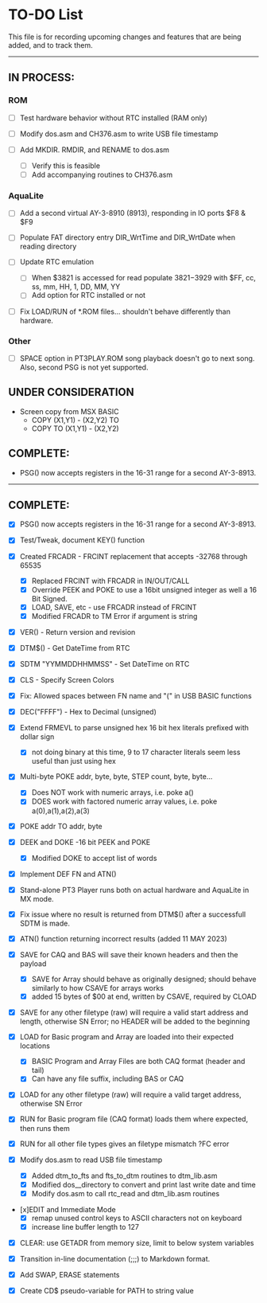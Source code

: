 TO-DO List
==============

This file is for recording upcoming changes and features that are being added, and to track them.

---
## IN PROCESS:
### ROM
- [ ] Test hardware behavior without RTC installed (RAM only)

- [ ] Modify dos.asm and CH376.asm to write USB file timestamp

- [ ] Add MKDIR. RMDIR, and RENAME to dos.asm
  - [ ] Verify this is feasible
  - [ ] Add accompanying routines to CH376.asm

### AquaLite
- [ ] Add a second virtual AY-3-8910 (8913), responding in IO ports $F8 & $F9

- [ ] Populate FAT directory entry DIR_WrtTime and DIR_WrtDate when reading directory

- [ ] Update RTC emulation
  - [ ] When $3821 is accessed for read populate $3821-$3929 with $FF, cc, ss, mm, HH, 1, DD, MM, YY
  - [ ] Add option for RTC installed or not

- [ ] Fix LOAD/RUN of *.ROM files... shouldn't behave differently than hardware.

### Other
- [ ] SPACE option in PT3PLAY.ROM song playback doesn't go to next song. Also, second PSG is not yet supported.

## UNDER CONSIDERATION ##
- Screen copy from MSX BASIC
  - COPY (X1,Y1) - (X2,Y2) TO <array variable name>
  - COPY <array variable name> TO (X1,Y1) - (X2,Y2)  

## COMPLETE: ##
- PSG() now accepts registers in the 16-31 range for a second AY-3-8913.
---
## COMPLETE:
- [x] PSG() now accepts registers in the 16-31 range for a second AY-3-8913.

- [x] Test/Tweak, document KEY() function

- [x] Created FRCADR - FRCINT replacement that accepts -32768 through 65535
  - [x] Replaced FRCINT with FRCADR in IN/OUT/CALL
  - [x] Override PEEK and POKE to use a 16bit unsigned integer as well a 16 Bit Signed.
  - [x] LOAD, SAVE, etc - use FRCADR instead of FRCINT
  - [x] Modified FRCADR to TM Error if argument is string

- [x] VER() - Return version and revision

- [x] DTM$() - Get DateTime from RTC

- [x] SDTM "YYMMDDHHMMSS" - Set DateTime on RTC

- [x] CLS - Specify Screen Colors

- [x] Fix: Allowed spaces between FN name and "(" in USB BASIC functions

- [x] DEC("FFFF") - Hex to Decimal (unsigned)

- [x] Extend FRMEVL to parse unsigned hex 16 bit hex literals prefixed with dollar sign
  - [x] not doing binary at this time, 9 to 17 character literals seem less useful than just using hex

- [x] Multi-byte POKE addr, byte, byte, STEP count, byte, byte...
  - [x] Does NOT work with numeric arrays, i.e. poke a()
  - [x] DOES work with factored numeric array values, i.e. poke a(0),a(1),a(2),a(3)

- [x] POKE addr TO addr, byte

- [x] DEEK and DOKE -16 bit PEEK and POKE
  -  [x] Modified DOKE to accept list of words

- [x] Implement DEF FN and ATN()

- [x] Stand-alone PT3 Player runs both on actual hardware and AquaLite in MX mode.

- [x] Fix issue where no result is returned from DTM$() after a successfull SDTM is made.

- [x] ATN() function returning incorrect results (added 11 MAY 2023)

- [x] SAVE for CAQ and BAS will save their known headers and then the payload 
  - [x] SAVE for Array should behave as originally designed; should behave similarly to how CSAVE for arrays works
  - [x] added 15 bytes of $00 at end, written by CSAVE, required by CLOAD

- [x] SAVE for any other filetype (raw) will require a valid start address and length, otherwise SN Error; no HEADER will be added to the beginning

- [x] LOAD for Basic program and Array are loaded into their expected locations
  - [x] BASIC Program and Array Files are both CAQ format (header and tail)
  - [x] Can have any file suffix, including BAS or CAQ

- [x] LOAD for any other filetype (raw) will require a valid target address, otherwise SN Error

- [x] RUN for Basic program file (CAQ format) loads them where expected, then runs them

- [x] RUN for all other file types gives an filetype mismatch ?FC error

- [x] Modify dos.asm to read USB file timestamp
  - [x] Added dtm_to_fts and fts_to_dtm routines to dtm_lib.asm
  - [x] Modified dos__directory to convert and print last write date and time
  - [x] Modify dos.asm to call rtc_read and dtm_lib.asm routines

- [x]EDIT and Immediate Mode
  - [x] remap unused control keys to ASCII characters not on keyboard
  - [x] increase line buffer length to 127

- [x] CLEAR: use GETADR from memory size, limit to below system variables

- [x] Transition in-line documentation (;;;) to Markdown format.

- [x] Add SWAP, ERASE statements

- [x] Create CD$ pseudo-variable for PATH to string value
  
